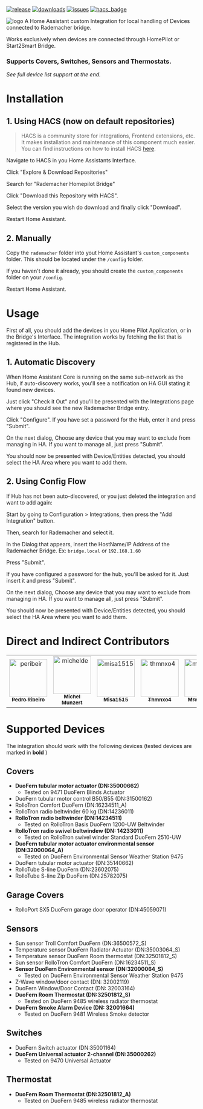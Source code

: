 [![release](https://img.shields.io/github/v/release/peribeir/homeassistant-rademacher)](https://github.com/peribeir/homeassistant-rademacher/releases/latest)
[![downloads](https://img.shields.io/github/downloads/peribeir/homeassistant-rademacher/total)](https://github.com/peribeir/homeassistant-rademacher/releases/latest)
[![issues](https://img.shields.io/github/issues/peribeir/homeassistant-rademacher)](https://github.com/peribeir/homeassistant-rademacher/issues)
[![hacs_badge](https://img.shields.io/badge/HACS-Default-41BDF5.svg)](https://github.com/hacs/integration)

![logo](https://github.com/peribeir/homeassistant-rademacher/raw/master/img/logo.png)
A Home Assistant custom Integration for local handling of Devices connected to Rademacher bridge.

Works exclusively when devices are connected through HomePilot or Start2Smart Bridge.

### **Supports Covers, Switches, Sensors and Thermostats.**

*See full device list support at the end.*

# Installation

## 1. Using HACS (now on default repositories)

> HACS is a community store for integrations, Frontend extensions, etc. It makes installation and maintenance of this component much easier. You can find instructions on how to install HACS [here](https://hacs.xyz/).

Navigate to HACS in you Home Assistants Interface.

Click "Explore & Download Repositories"

Search for "Rademacher Homepilot Bridge"

Click "Download this Repository with HACS".

Select the version you wish do download and finally click "Download".

Restart Home Assistant.

## 2. Manually

Copy the `rademacher` folder into yout Home Assistant's `custom_components` folder.
This should be located under the `/config` folder.

If you haven't done it already, you should create the `custom_components` folder on your `/config`.

Restart Home Assistant.

# Usage

First of all, you should add the devices in you Home Pilot Application, or in the Bridge's Interface. The integration works by fetching the list that is registered in the Hub. 

## 1. Automatic Discovery

When Home Assistant Core is running on the same sub-network as the Hub,
if auto-discovery works, you'll see a notification on HA GUI stating it found new devices.

Just click "Check it Out" and you'll be presented with the Integrations page where you should see the new Rademacher Bridge entry.

Click "Configure". If you have set a password for the Hub, enter it and press "Submit".

On the next dialog, Choose any device that you may want to exclude from managing in HA. If you want to manage all, just press "Submit".

You should now be presented with Device/Entities detected, you should select the HA Area where you want to add them.

## 2. Using Config Flow

If Hub has not been auto-discovered, or you just deleted the integration and want to add again:

Start by going to Configuration > Integrations, then press the "Add Integration" button.

Then, search for Rademacher and select it.

In the Dialog that appears, insert the HostName/IP Address of the Rademacher Bridge. Ex: `bridge.local` or `192.168.1.60`

Press "Submit".

If you have configured a password for the hub, you'll be asked for it. Just insert it and press "Submit".

On the next dialog, Choose any device that you may want to exclude from managing in HA. If you want to manage all, just press "Submit".

You should now be presented with Device/Entities detected, you should select the HA Area where you want to add them.

# Direct and Indirect Contributors

<!-- readme: contributors,thmnxo4,MrWeidenMr -start -->
<table>
<tr>
    <td align="center">
        <a href="https://github.com/peribeir">
            <img src="https://avatars.githubusercontent.com/u/7266291?v=4" width="100;" alt="peribeir"/>
            <br />
            <sub><b>Pedro Ribeiro</b></sub>
        </a>
    </td>
    <td align="center">
        <a href="https://github.com/michelde">
            <img src="https://avatars.githubusercontent.com/u/10096708?v=4" width="100;" alt="michelde"/>
            <br />
            <sub><b>Michel Munzert</b></sub>
        </a>
    </td>
    <td align="center">
        <a href="https://github.com/misa1515">
            <img src="https://avatars.githubusercontent.com/u/61636045?v=4" width="100;" alt="misa1515"/>
            <br />
            <sub><b>Misa1515</b></sub>
        </a>
    </td>
    <td align="center">
        <a href="https://github.com/thmnxo4">
            <img src="https://avatars.githubusercontent.com/u/76701693?v=4" width="100;" alt="thmnxo4"/>
            <br />
            <sub><b>Thmnxo4</b></sub>
        </a>
    </td>
    <td align="center">
        <a href="https://github.com/mrweidenmr">
            <img src="https://avatars.githubusercontent.com/u/99197872?v=4" width="100;" alt="mrweidenmr"/>
            <br />
            <sub><b>Mrweidenmr</b></sub>
        </a>
    </td></tr>
</table>
<!-- readme: contributors,thmnxo4,MrWeidenMr -end -->

# Supported Devices

The integration should work with the following devices (tested devices are marked in **bold** )

## Covers
- **DuoFern tubular motor actuator (DN:35000662)**
  - Tested on 9471 DuoFern Blinds Actuator
- DuoFern tubular motor control B50/B55 (DN:31500162)
- RolloTron Comfort DuoFern (DN:16234511_A)
- RolloTron radio beltwinder 60 kg (DN:14236011)
- **RolloTron radio beltwinder (DN:14234511)**
  - Tested on RolloTron Basis DuoFern 1200-UW Beltwinder
- **RolloTron radio swivel beltwindew (DN: 14233011)**
  - Tested on RolloTron swivel winder Standard DuoFern 2510-UW
- **DuoFern tubular motor actuator environmental sensor (DN:32000064_A)**
  - Tested on DuoFern Environmental Sensor Weather Station 9475
- DuoFern tubular motor actuator (DN:35140662)
- RolloTube S-line DuoFern (DN:23602075)
- RolloTube S-line Zip DuoFern (DN:25782075)

## Garage Covers
- RolloPort SX5 DuoFern garage door operator (DN:45059071)

## Sensors
- Sun sensor Troll Comfort DuoFern (DN:36500572_S)
- Temperature sensor DuoFern Radiator Actuator (DN:35003064_S)
- Temperature sensor DuoFern Room thermostat (DN:32501812_S)
- Sun sensor RolloTron Comfort DuoFern (DN:16234511_S)
- **Sensor DuoFern Environmental sensor (DN:32000064_S)**
  - Tested on DuoFern Environmental Sensor Weather Station 9475
- Z-Wave window/door contact (DN: 32002119)
- DuoFern Window/Door Contact (DN: 32003164)
- **DuoFern Room Thermostat (DN:32501812_S)**
  - Tested on DuoFern 9485 wireless radiator thermostat
- **DuoFern Smoke Alarm Device (DN: 32001664)**
  - Tested on DuoFern 9481 Wireless Smoke detector

## Switches
- DuoFern Switch actuator (DN:35001164)
- **DuoFern Universal actuator 2-channel (DN:35000262)**
  - Tested on 9470 Universal Actuator

## Thermostat
- **DuoFern Room Thermostat (DN:32501812_A)**
  - Tested on DuoFern 9485 wireless radiator thermostat
